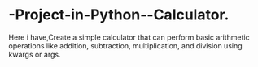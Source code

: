 # -Project-in-Python--Calculator.
Here i have,Create a simple calculator that can perform basic arithmetic operations like addition, subtraction, multiplication, and division using kwargs or args.
